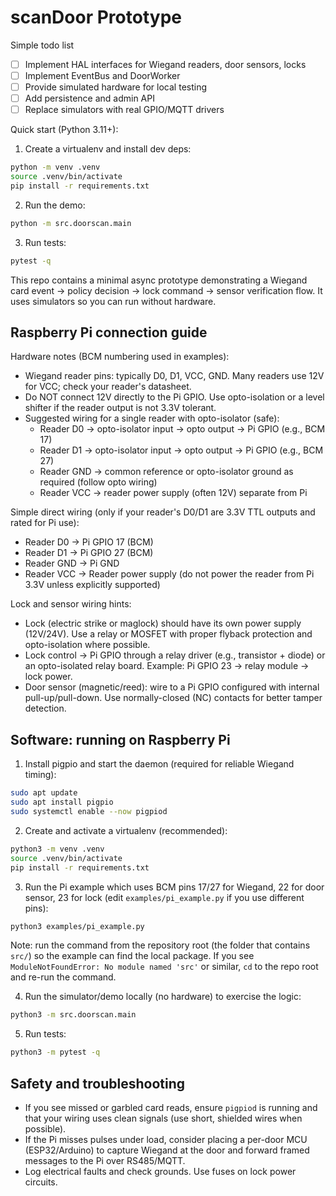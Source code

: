 # scanDoor Prototype

Simple todo list

- [ ] Implement HAL interfaces for Wiegand readers, door sensors, locks
- [ ] Implement EventBus and DoorWorker
- [ ] Provide simulated hardware for local testing
- [ ] Add persistence and admin API
- [ ] Replace simulators with real GPIO/MQTT drivers

Quick start (Python 3.11+):

1. Create a virtualenv and install dev deps:

```bash
python -m venv .venv
source .venv/bin/activate
pip install -r requirements.txt
```

2. Run the demo:

```bash
python -m src.doorscan.main
```

3. Run tests:

```bash
pytest -q
```

This repo contains a minimal async prototype demonstrating a Wiegand card event -> policy decision -> lock command -> sensor verification flow. It uses simulators so you can run without hardware.

Raspberry Pi connection guide
-----------------------------

Hardware notes (BCM numbering used in examples):

- Wiegand reader pins: typically D0, D1, VCC, GND. Many readers use 12V for VCC; check your reader's datasheet.
- Do NOT connect 12V directly to the Pi GPIO. Use opto-isolation or a level shifter if the reader output is not 3.3V tolerant.
- Suggested wiring for a single reader with opto-isolator (safe):
	- Reader D0 -> opto-isolator input -> opto output -> Pi GPIO (e.g., BCM 17)
	- Reader D1 -> opto-isolator input -> opto output -> Pi GPIO (e.g., BCM 27)
	- Reader GND -> common reference or opto-isolator ground as required (follow opto wiring)
	- Reader VCC -> reader power supply (often 12V) separate from Pi

Simple direct wiring (only if your reader's D0/D1 are 3.3V TTL outputs and rated for Pi use):

- Reader D0 -> Pi GPIO 17 (BCM)
- Reader D1 -> Pi GPIO 27 (BCM)
- Reader GND -> Pi GND
- Reader VCC -> Reader power supply (do not power the reader from Pi 3.3V unless explicitly supported)

Lock and sensor wiring hints:

- Lock (electric strike or maglock) should have its own power supply (12V/24V). Use a relay or MOSFET with proper flyback protection and opto-isolation where possible.
- Lock control -> Pi GPIO through a relay driver (e.g., transistor + diode) or an opto-isolated relay board. Example: Pi GPIO 23 -> relay module -> lock power.
- Door sensor (magnetic/reed): wire to a Pi GPIO configured with internal pull-up/pull-down. Use normally-closed (NC) contacts for better tamper detection.

Software: running on Raspberry Pi
--------------------------------

1. Install pigpio and start the daemon (required for reliable Wiegand timing):

```bash
sudo apt update
sudo apt install pigpio
sudo systemctl enable --now pigpiod
```

2. Create and activate a virtualenv (recommended):

```bash
python3 -m venv .venv
source .venv/bin/activate
pip install -r requirements.txt
```

3. Run the Pi example which uses BCM pins 17/27 for Wiegand, 22 for door sensor, 23 for lock (edit `examples/pi_example.py` if you use different pins):

```bash
python3 examples/pi_example.py
```

Note: run the command from the repository root (the folder that contains `src/`) so the example can find the local package. If you see `ModuleNotFoundError: No module named 'src'` or similar, `cd` to the repo root and re-run the command.

4. Run the simulator/demo locally (no hardware) to exercise the logic:

```bash
python3 -m src.doorscan.main
```

5. Run tests:

```bash
python3 -m pytest -q
```

Safety and troubleshooting
--------------------------

- If you see missed or garbled card reads, ensure `pigpiod` is running and that your wiring uses clean signals (use short, shielded wires when possible).
- If the Pi misses pulses under load, consider placing a per-door MCU (ESP32/Arduino) to capture Wiegand at the door and forward framed messages to the Pi over RS485/MQTT.
- Log electrical faults and check grounds. Use fuses on lock power circuits.
